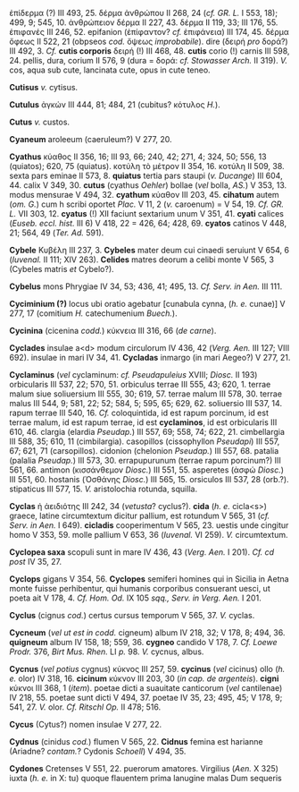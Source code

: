 ἐπίδερμα (?) III 493, 25. δέρμα ἀνθρώπου II 268, 24 (*cf. GR. L.* I 553,
18); 499, 9; 545, 10. ἀνθρώπειον δέρμα II 227, 43. δέρμα II 119, 33; III
176, 55. ἐπιφανές III 246, 52. epifanion (ἐπίφαντον? *cf.* ἐπιφάνεια)
III 174, 45. δέρμα ὄφεως II 522, 21 (obpseos *cod.* ὄψεως
*improbabile*). dire (δειρή *pro* δορά?) III 492, 3. *Cf.* **cutis
corporis** δειρή (!) III 468, 48. **cutis** corio (!) carnis III 598,
24. pellis, dura, corium II 576, 9 (dura = δορά: *cf. Stowasser Arch.*
II 319). *V.* cos, aqua sub cute, lancinata cute, opus in cute teneo.

**Cutisus** *v.* cytisus.

**Cutulus** ἀγκών III 444, 81; 484, 21 (cubitus? κότυλος *H.*).

**Cutus** *v.* custos.

**Cyaneum** aroleeum (caeruleum?) V 277, 20.

**Cyathus** κύαθος II 356, 16; III 93, 66; 240, 42; 271, 4; 324, 50;
556, 13 (quiatos); 620, 75 (quiatus). κοτύλη τὸ μέτρον II 354, 16.
κοτύλη II 509, 38. sexta pars eminae II 573, 8. **quiatus** tertia pars
staupi (*v. Ducange*) III 604, 44. calix V 349, 30. **cutus** (cyathus
*Oehler*) bollae (*vel* bolla, *AS.*) V 353, 13. modus mensurae V 494,
32. **cyathum** κύαθον III 203, 45. **cihatum** autem (*om. G.*) cum h
scribi oportet *Plac.* V 11, 2 (*v.* caroenum) = V 54, 19. *Cf. GR. L.*
VII 303, 12. **cyatus** (!) XII faciunt sextarium unum V 351, 41.
**cyati** calices (*Euseb. eccl. hist.* III 6) V 418, 22 = 426, 64; 428,
69. **cyatos** catinos V 448, 21; 564, 49 (*Ter. Ad.* 591).

**Cybele** Κυβέλη III 237, 3. **Cybeles** mater deum cui cinaedi
seruiunt V 654, 6 (*Iuvenal.* II 111; XIV 263). **Celides** matres
deorum a celibi monte V 565, 3 (Cybeles matris *et* Cybelo?).

**Cybelus** mons Phrygiae IV 34, 53; 436, 41; 495, 13. *Cf. Serv. in
Aen.* III 111.

**Cyciminium (?)** locus ubi oratio agebatur [cunabula cynna, (*h. e.*
cunae)] V 277, 17 (comitium *H.* catechumenium *Buech.*).

**Cycinina** (cicenina *codd.*) κύκνεια III 316, 66 (*de carne*).

**Cyclades** insulae a\<d\> modum circulorum IV 436, 42 (*Verg. Aen.*
III 127; VIII 692). insulae in mari IV 34, 41. **Cycladas** inmargo (in
mari Aegeo?) V 277, 21.

**Cyclaminus** (*vel* cyclaminum: *cf. Pseudapuleius* XVIII; *Diosc.* II
193) orbicularis III 537, 22; 570, 51. orbiculus terrae III 555, 43;
620, 1. terrae malum siue soliuersium III 555, 30; 619, 57. terrae malum
III 578, 30. terrae malus III 544, 9; 581, 22; 52; 584, 5; 595, 65; 629,
62. soliuersio III 537, 14. rapum terrae III 540, 16. *Cf.*
coloquintida, id est rapum porcinum, id est terrae malum, id est rapum
terrae, id est **cyclaminos**, id est orbicularis III 610, 46. clargia
(elardia *Pseudap.*) III 557, 69; 558, 74; 622, 21. cimbellargia III
588, 35; 610, 11 (cimbilargia). casopillos (cissophyllon *Pseudapi*) III
557, 67; 621, 71 (carsopillos). cidonion (chelonion *Pseudap.*) III 557,
68. patalia (palalia *Pseudap.*) III 573, 30. errapupurunum (terrae
rapum porcinum?) III 561, 66. antimon (κισσάνθεμον *Diosc.*) III 551,
55. asperetes (ἀσφώ *Diosc.*) III 551, 60. hostanis (Ὀσθάνης *Diosc.*)
III 565, 15. orsiculos III 537, 28 (orb.?). stipaticus III 577, 15. *V.*
aristolochia rotunda, squilla.

**Cyclas** ἡ ἀειδιότης III 242, 34 (*vetusta*? cyclus?). **cida** (*h.
e.* cicla\<s\>) graece, latine circumtextum dicitur pallium, est
rotundum V 565, 31 (*cf. Serv. in Aen.* I 649). **cicladis**
cooperimentum V 565, 23. uestis unde cingitur homo V 353, 59. molle
pallium V 653, 36 (*Iuvenal.* VI 259). *V.* circumtextum.

**Cyclopea saxa** scopuli sunt in mare IV 436, 43 (*Verg. Aen.* I
201). *Cf. cd post* IV 35, 27.

**Cyclops** gigans V 354, 56. **Cyclopes** semiferi homines qui in
Sicilia in Aetna monte fuisse perhibentur, qui humanis corporibus
consuerant uesci, ut poeta ait V 178, 4. *Cf. Hom. Od.* IX 105 *sqq.,
Serv. in Verg. Aen.* I 201.

**Cyclus** (cignus *cod.*) certus cursus temporum V 565, 37. *V.*
cyclas.

**Cycneum** (*vel ut est in codd.* cigneum) album IV 218, 32; V 178,
8; 494, 36. **quigneum** album IV 158, 18; 559, 36. **cygneo** candido V
178, 7. *Cf. Loewe Prodr.* 376, *Birt Mus. Rhen.* LI *p.* 98. *V.*
cycnus, albus.

**Cycnus** (*vel potius* cygnus) κύκνος III 257, 59. **cycinus**
(*vel* cicinus) ollo (*h. e.* olor) IV 318, 16. **cicinum** κύκνον III
203, 30 (*in cap. de argenteis*). **cigni** κύκνοι III 368, 1
(*item*). poetae dicti a suauitate canticorum (*vel* cantilenae) IV 218,
55. poetae sunt dicti V 494, 37. poetae IV 35, 23; 495, 45; V 178, 9;
541, 27. *V.* olor. *Cf. Ritschl Op.* II 478; 516.

**Cycus** (Cytus?) nomen insulae V 277, 22.

**Cydnus** (cinidus *cod.*) flumen V 565, 22. **Cidnus** femina est
harianne (Ariadne? *contam.*? Cydonis *Schoell*) V 494, 35.

**Cydones** Cretenses V 551, 22. puerorum amatores. Virgilius (*Aen.* X
325) iuxta (*h. e.* in X: tu) quoque flauentem prima lanugine malas Dum
sequeris

